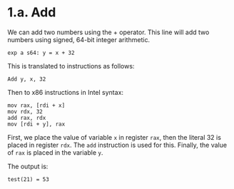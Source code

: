 # 1.a. Add

We can add two numbers using the + operator. This line will add two numbers using signed, 64-bit integer arithmetic.

```
exp a s64: y = x + 32
```

This is translated to instructions as follows:

```
Add y, x, 32
```

Then to x86 instructions in Intel syntax:

```
mov rax, [rdi + x]
mov rdx, 32
add rax, rdx
mov [rdi + y], rax
```

First, we place the value of variable `x` in register `rax`, then the literal 32 is placed in register `rdx`. The `add` instruction is used for this. Finally, the value of `rax` is placed in the variable `y`.

The output is:

```
test(21) = 53
```
